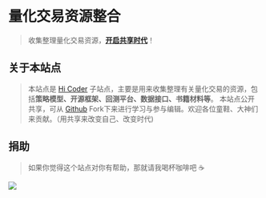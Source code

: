 # 量化交易资源整合

> 收集整理量化交易资源，**[开启共享时代]()**！

## 关于本站点
> 本站点是 [Hi Coder](http://hicoder.com.cn) 子站点，主要是用来收集整理有关量化交易的资源，包括**策略模型、开源框架、回测平台、数据接口、书籍材料等**。
> 本站点公开共享，可从 [Github](https://github.com/mrshiqiqi/quantitative-resource-doc) Fork下来进行学习与参与编辑。欢迎各位童鞋、大神们来贡献。（用共享来改变自己、改变时代)

## 捐助
> 如果你觉得这个站点对你有帮助，那就请我喝杯咖啡吧 ☕

![](https://cdn.jsdelivr.net/gh/mrshiqiqi/resource/paycode.png)